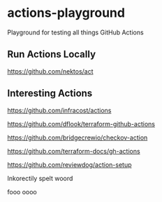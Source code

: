 # actions-playground

Playground for testing all things GitHub Actions

## Run Actions Locally

https://github.com/nektos/act

## Interesting Actions

https://github.com/infracost/actions

https://github.com/dflook/terraform-github-actions

https://github.com/bridgecrewio/checkov-action

https://github.com/terraform-docs/gh-actions

https://github.com/reviewdog/action-setup


Inkorectily spelt woord


fooo
oooo